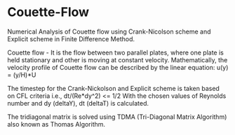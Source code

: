 # Couette-Flow
Numerical Analysis of Couette flow using Crank-Nicolson scheme and Explicit scheme in Finite Difference Method.

Couette flow - It is the flow between two parallel plates, where one plate is held stationary and other is moving at constant velocity.
Mathematically, the velocity profile of Couette flow can be described by the linear equation: u(y) = (y/H)*U

The timestep for the Crank-Nickolson and Explicit scheme is taken based on CFL criteria i.e., dt/(Re*dy^2) <= 1/2
With the chosen values of Reynolds number and dy (deltaY), dt (deltaT) is calculated.

The tridiagonal matrix is solved using TDMA (Tri-Diagonal Matrix Algorithm) also known as Thomas Algorithm.


